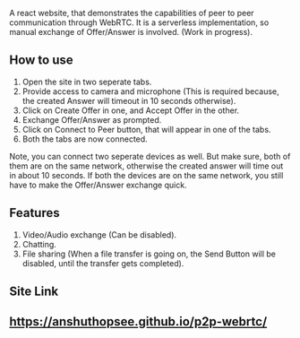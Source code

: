 A react website, that demonstrates the capabilities of peer to peer communication through WebRTC. It is a serverless implementation, so manual exchange of Offer/Answer is involved. (Work in progress).

## How to use
1. Open the site in two seperate tabs.
3. Provide access to camera and microphone (This is required because, the created Answer will timeout in 10 seconds otherwise).
2. Click on Create Offer in one, and Accept Offer in the other.
3. Exchange Offer/Answer as prompted.
4. Click on Connect to Peer button, that will appear in one of the tabs.
5. Both the tabs are now connected.

Note, you can connect two seperate devices as well. But make sure, both of them are on the same network, otherwise the created answer will time out in about 10 seconds. If both the devices are on the same network, you still have to make the Offer/Answer exchange quick.

## Features
1. Video/Audio exchange (Can be disabled).
2. Chatting.
3. File sharing (When a file transfer is going on, the Send Button will be disabled, until the transfer gets completed).

## Site Link
## https://anshuthopsee.github.io/p2p-webrtc/